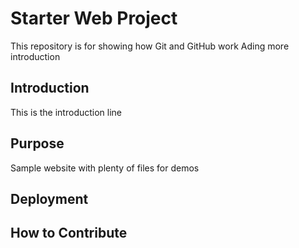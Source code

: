# Starter Web Project

This repository is for showing how Git and GitHub work
Ading more introduction

## Introduction

This is the introduction line

## Purpose

Sample website with plenty of files for demos

## Deployment

## How to Contribute